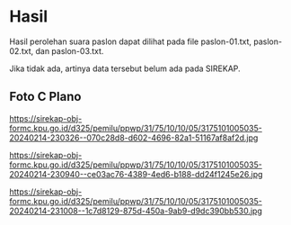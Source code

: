 # Hasil

Hasil perolehan suara paslon dapat dilihat pada file paslon-01.txt, paslon-02.txt, dan paslon-03.txt.

Jika tidak ada, artinya data tersebut belum ada pada SIREKAP.

## Foto C Plano

https://sirekap-obj-formc.kpu.go.id/d325/pemilu/ppwp/31/75/10/10/05/3175101005035-20240214-230326--070c28d8-d602-4696-82a1-51167af8af2d.jpg

https://sirekap-obj-formc.kpu.go.id/d325/pemilu/ppwp/31/75/10/10/05/3175101005035-20240214-230940--ce03ac76-4389-4ed6-b188-dd24f1245e26.jpg

https://sirekap-obj-formc.kpu.go.id/d325/pemilu/ppwp/31/75/10/10/05/3175101005035-20240214-231008--1c7d8129-875d-450a-9ab9-d9dc390bb530.jpg
